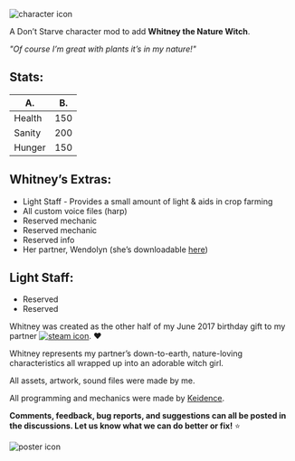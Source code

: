 ![character icon](https://i.imgur.com/in8uNls.png "Whitney & Wendolyn :D")

A Don’t Starve character mod to add **Whitney the Nature Witch**.

_"Of course I’m great with plants it’s in my nature!"_

## Stats:
| A.     | B.  |
|--------|-----|
| Health | 150 |
| Sanity | 200 |
| Hunger | 150 |

## Whitney’s Extras:

* Light Staff - Provides a small amount of light & aids in crop farming
* All custom voice files (harp) 
* Reserved mechanic
* Reserved mechanic
* Reserved info
* Her partner, Wendolyn (she’s downloadable [here][])

## Light Staff:

* Reserved
* Reserved

Whitney was created as the other half of my June 2017 birthday gift to my partner [![steam icon](http://cdn.edgecast.steamstatic.com/steamcommunity/public/images/avatars/90/90c691376873c50ce628a43a2eec2a5331d41110_medium.jpg "Keidence")][Keidence]. :heart:

Whitney represents my partner’s down-to-earth, nature-loving characteristics all wrapped up into an adorable witch girl.

All assets, artwork, sound files were made by me.

All programming and mechanics were made by [Keidence][].

**Comments, feedback, bug reports, and suggestions can all be posted in the discussions. Let us know what we can do better or fix!** :star:

![poster icon](https://i.imgur.com/UerQO5X.png "Character poster revealed!")

[Keidence]: http://steamcommunity.com/profiles/76561198010524937
[here]: http://steamcommunity.com/profiles/76561198010524937
